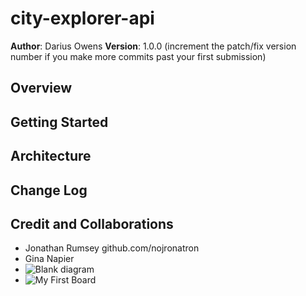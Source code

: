 # city-explorer-api


**Author**: Darius Owens
**Version**: 1.0.0 (increment the patch/fix version number if you make more commits past your first submission)

## Overview
<!-- Provide a high level overview of what this application is and why you are building it, beyond the fact that it's an assignment for this class. (i.e. What's your problem domain?) -->

## Getting Started
<!-- What are the steps that a user must take in order to build this app on their own machine and get it running? -->

## Architecture
<!-- Provide a detailed description of the application design. What technologies (languages, libraries, etc) you're using, and any other relevant design information. -->

## Change Log
<!-- Use this area to document the iterative changes made to your application as each feature is successfully implemented. Use time stamps. Here's an example:

01-01-2001 4:59pm - Application now has a fully-functional express server, with a GET route for the location resource. -->

## Credit and Collaborations
- Jonathan Rumsey github.com/nojronatron
- Gina Napier
- ![Blank diagram](https://user-images.githubusercontent.com/99936580/164157795-6b05e4c9-e615-4457-8f58-c0fe15d32a34.jpeg)
- ![My First Board](https://user-images.githubusercontent.com/99936580/164391670-24a3f199-e988-40d3-a812-f503428ce094.jpg)
